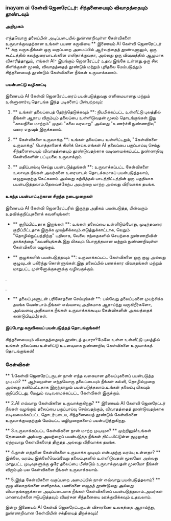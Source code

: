 ### inayam ai கேள்வி ஜெனரேட்டர்: சிந்தனையையும் விவாதத்தையும் தூண்டவும்

#### அறிமுகம்
எந்தவொரு தலைப்பின் அடிப்படையில் நுண்ணறிவுள்ள கேள்விகளை உருவாக்குவதற்கான உங்கள் பயண கருவியை ** இணையம் AI கேள்வி ஜெனரேட்டர் ** க்கு வருக.நீங்கள் ஒரு வகுப்பறை அமைப்பில் ஆர்வத்தைத் தூண்டினாலும், ஒரு கூட்டத்தில் கலந்துரையாடல்களை எளிதாக்குவதா, அல்லது ஒரு விஷயத்தில் ஆழமாக விசாரித்தாலும், எங்கள் AI- இயங்கும் ஜெனரேட்டர் உதவ இங்கே உள்ளது.ஒரு சில கிளிக்குகள் மூலம், விவாதத்தைத் தூண்டும் மற்றும் புரிதலை மேம்படுத்தும் சிந்தனையைத் தூண்டும் கேள்விகளை நீங்கள் உருவாக்கலாம்.

#### பயன்பாட்டு வழிகாட்டி
இணையம் AI கேள்வி ஜெனரேட்டரைப் பயன்படுத்துவது எளிமையானது மற்றும் உள்ளுணர்வு.தொடங்க இந்த படிகளைப் பின்பற்றவும்:

1. ** உங்கள் தலைப்பைத் தேர்ந்தெடுக்கவும் **: நியமிக்கப்பட்ட உள்ளீட்டு புலத்தில் நீங்கள் ஆராய விரும்பும் தலைப்பை உள்ளிடுவதன் மூலம் தொடங்குங்கள்.இது "காலநிலை மாற்றம்" முதல் "கலை வரலாறு" அல்லது "உணர்ச்சி நுண்ணறிவு" வரை எதுவும் இருக்கலாம்.

2. ** கேள்விகளை உருவாக்கு **: உங்கள் தலைப்பை உள்ளிட்டதும், "கேள்விகளை உருவாக்கு" பொத்தானைக் கிளிக் செய்க.எங்கள் AI தலைப்பை பகுப்பாய்வு செய்து சிந்தனையையும் விவாதத்தையும் தூண்டுவதற்காக வடிவமைக்கப்பட்ட நுண்ணறிவு கேள்விகளின் பட்டியலை உருவாக்கும்.

3. ** மதிப்பாய்வு செய்து பயன்படுத்துங்கள் **: உருவாக்கப்பட்ட கேள்விகளை உலாவுக.நீங்கள் அவர்களை உரையாடல் தொடக்கமாகப் பயன்படுத்தலாம், எழுதுவதற்கு கேட்கலாம் அல்லது கற்பித்தல் பாடத்திட்டத்தின் ஒரு பகுதியாக பயன்படுத்தலாம்.தேவைக்கேற்ப அவற்றை மாற்ற அல்லது விரிவாக்க தயங்க.

#### உகந்த பயன்பாட்டிற்கான சிறந்த நடைமுறைகள்
இணையம் AI கேள்வி ஜெனரேட்டரில் இருந்து அதிகம் பயன்படுத்த, பின்வரும் உதவிக்குறிப்புகளைக் கவனியுங்கள்:

- ** குறிப்பிட்டதாக இருங்கள் **: உங்கள் தலைப்பை உள்ளிடும்போது, ​​முடிந்தவரை குறிப்பிட்டதாக இருக்க முயற்சிக்கவும்.எடுத்துக்காட்டாக, வெறும் "தொழில்நுட்பத்திற்கு" பதிலாக, வேலை சந்தைகளில் செயற்கை நுண்ணறிவின் தாக்கத்தை "கவனியுங்கள்.இது மிகவும் பொருத்தமான மற்றும் நுண்ணறிவுள்ள கேள்விகளை வழங்கும்.

- ** குழுக்களில் பயன்படுத்தவும் **: உருவாக்கப்பட்ட கேள்விகளை ஒரு குழு அல்லது குழுவுடன் பகிர்ந்து கொள்ளுங்கள்.இது தலைப்பில் பணக்கார விவாதங்கள் மற்றும் மாறுபட்ட முன்னோக்குகளுக்கு வழிவகுக்கும்.

.

.

- ** தலைப்புகளுடன் பரிசோதனை செய்யுங்கள் **: பல்வேறு தலைப்புகளை முயற்சிக்க தயங்க வேண்டாம்.நீங்கள் எவ்வளவு அதிகமாக ஆராய்ந்து வருகிறீர்களோ, அவ்வளவு அதிகமாக நீங்கள் உருவாக்கக்கூடிய கேள்விகளின் அகலத்தைக் கண்டுபிடிப்பீர்கள்.

#### இப்போது கருவியைப் பயன்படுத்தத் தொடங்குங்கள்!
சிந்தனையையும் விவாதத்தையும் தூண்டத் தயாரா?மேலே உள்ள உள்ளீட்டு புலத்தில் உங்கள் தலைப்பை உள்ளிட்டு உடனடியாக நுண்ணறிவு கேள்விகளை உருவாக்கத் தொடங்குங்கள்!

### கேள்விகள்

** 1.கேள்வி ஜெனரேட்டருடன் நான் எந்த வகையான தலைப்புகளைப் பயன்படுத்த முடியும்? **
ஆர்வமுள்ள எந்தவொரு தலைப்பையும் நீங்கள் கல்வி, தொழில்முறை அல்லது தனிப்பட்டதாக இருந்தாலும் பயன்படுத்தலாம்.உங்கள் தலைப்பு மிகவும் குறிப்பிட்டது, மேலும் வடிவமைக்கப்பட்ட கேள்விகள் இருக்கும்.

** 2.AI எவ்வாறு கேள்விகளை உருவாக்குகிறது? **
இணையம் AI கேள்வி ஜெனரேட்டர் நீங்கள் வழங்கும் தலைப்பை பகுப்பாய்வு செய்வதற்கும், விவாதத்தைத் தூண்டுவதற்காக வடிவமைக்கப்பட்ட தொடர்புடைய, சிந்தனையைத் தூண்டும் கேள்விகளை உருவாக்குவதற்கும் மேம்பட்ட வழிமுறைகளைப் பயன்படுத்துகிறது.

** 3.உருவாக்கப்பட்ட கேள்விகளை நான் மாற்ற முடியுமா? **
முற்றிலும்!உங்கள் தேவைகள் அல்லது அவற்றைப் பயன்படுத்த நீங்கள் திட்டமிட்டுள்ள சூழலுக்கு ஏற்றவாறு கேள்விகளைத் திருத்த அல்லது விரிவாக்க தயங்க.

** 4.நான் எத்தனை கேள்விகளை உருவாக்க முடியும் என்பதற்கு வரம்பு உள்ளதா? **
இல்லை, வரம்பு இல்லை!வெவ்வேறு தலைப்புகளில் உள்ளிடுவதன் மூலமோ அல்லது மாறுபட்ட முடிவுகளுக்கு ஒரே தலைப்பை மீண்டும் உருவாக்குவதன் மூலமோ நீங்கள் விரும்பும் பல கேள்விகளை நீங்கள் உருவாக்கலாம்.

** 5.இந்த கேள்விகளை வகுப்பறை அமைப்பில் நான் எவ்வாறு பயன்படுத்தலாம்? **
குழு விவாதங்களை எளிதாக்க, பணிகளை எழுதத் தூண்டுவது அல்லது விவாதங்களுக்கான அடிப்படையாக நீங்கள் கேள்விகளைப் பயன்படுத்தலாம்.அவர்கள் மாணவர்களை ஈடுபடுத்தவும் விமர்சன சிந்தனையை ஊக்குவிக்கவும் உதவலாம்.

இன்று இணையம் AI கேள்வி ஜெனரேட்டருடன் விசாரணை உலகத்தை ஆராய்ந்து, நுண்ணறிவான கேள்வியின் சக்தியைத் திறக்கவும்!